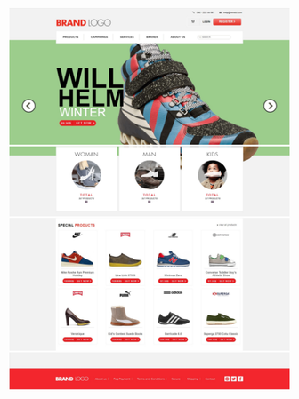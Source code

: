 ![shoes](https://github.com/pichuzhkinaen/shoes/blob/master/Screenshot_1.jpg)
![shoes](https://github.com/pichuzhkinaen/shoes/blob/master/Screenshot_2.jpg)
![shoes](https://github.com/pichuzhkinaen/shoes/blob/master/Screenshot_3.jpg)
![shoes](https://github.com/pichuzhkinaen/shoes/blob/master/Screenshot_4.jpg)
